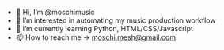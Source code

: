 - 👋 Hi, I’m @moschimusic
- 👀 I’m interested in automating my music production workflow
- 🌱 I’m currently learning Python, HTML/CSS/Javascript
- 📫 How to reach me -> moschi.mesh@gmail.com

<!---
moschimusic/moschimusic is a ✨ special ✨ repository because its `README.md` (this file) appears on your GitHub profile.
You can click the Preview link to take a look at your changes.
--->
